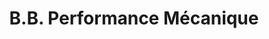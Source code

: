 ---
title: "B.B. Performance Mécanique"
url: /vaudreuil-dorion/b-b-performance-mecanique/
shop: motorcycle
---